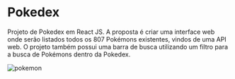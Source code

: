 # Pokedex

Projeto de Pokedex em React JS. A proposta é criar uma interface web onde serão listados todos os 807 Pokémons existentes, vindos de uma API web. 
O projeto também possui uma barra de busca utilizando um filtro para a busca de Pokémons dentro da Pokedex. 

<img src="https://static.wixstatic.com/media/20d8b4_2f0f95089f414e19abd4dfd28a95d5d0~mv2.jpg/v1/fill/w_925,h_347,al_c,q_90/20d8b4_2f0f95089f414e19abd4dfd28a95d5d0~mv2.webp" alt="pokemon"/>
